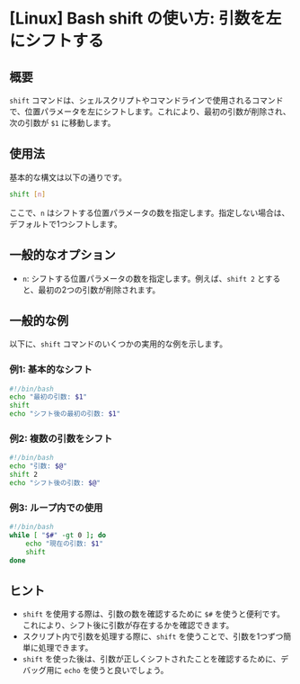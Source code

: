 # [Linux] Bash shift の使い方: 引数を左にシフトする

## 概要
`shift` コマンドは、シェルスクリプトやコマンドラインで使用されるコマンドで、位置パラメータを左にシフトします。これにより、最初の引数が削除され、次の引数が `$1` に移動します。

## 使用法
基本的な構文は以下の通りです。

```bash
shift [n]
```

ここで、`n` はシフトする位置パラメータの数を指定します。指定しない場合は、デフォルトで1つシフトします。

## 一般的なオプション
- `n`: シフトする位置パラメータの数を指定します。例えば、`shift 2` とすると、最初の2つの引数が削除されます。

## 一般的な例
以下に、`shift` コマンドのいくつかの実用的な例を示します。

### 例1: 基本的なシフト
```bash
#!/bin/bash
echo "最初の引数: $1"
shift
echo "シフト後の最初の引数: $1"
```

### 例2: 複数の引数をシフト
```bash
#!/bin/bash
echo "引数: $@"
shift 2
echo "シフト後の引数: $@"
```

### 例3: ループ内での使用
```bash
#!/bin/bash
while [ "$#" -gt 0 ]; do
    echo "現在の引数: $1"
    shift
done
```

## ヒント
- `shift` を使用する際は、引数の数を確認するために `$#` を使うと便利です。これにより、シフト後に引数が存在するかを確認できます。
- スクリプト内で引数を処理する際に、`shift` を使うことで、引数を1つずつ簡単に処理できます。
- `shift` を使った後は、引数が正しくシフトされたことを確認するために、デバッグ用に `echo` を使うと良いでしょう。